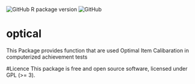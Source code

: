 ![GitHub R package version](https://img.shields.io/github/r-package/v/scenic555/optical?label=Optical&logo=github)
![GitHub](https://img.shields.io/github/license/scenic555/optical?logo=github)

# optical
This Package provides function that are used Optimal Item Calibaration in computerized achievement tests



#Licence
This package is free and open source software, licensed under GPL (>= 3).
